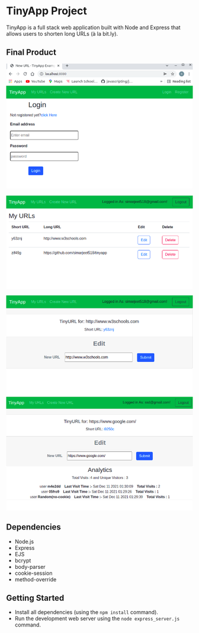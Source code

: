 # TinyApp Project

TinyApp is a full stack web application built with Node and Express that allows users to shorten long URLs (à la bit.ly).

## Final Product

!["Home Page"](https://github.com/simarjeet518/tinyapp/blob/master/docs/Login-page.png?raw=true)

!["My URL page"](https://github.com/simarjeet518/tinyapp/blob/master/docs/my-urls.png?raw=true)

!["Edit URL"](https://github.com/simarjeet518/tinyapp/blob/master/docs/Edit-url.png?raw=true)
!["Edit URL page with analytics data"](https://github.com/simarjeet518/tinyapp/blob/stretch/docs/analytics-data.png?raw=true)

## Dependencies

- Node.js
- Express
- EJS
- bcrypt
- body-parser
- cookie-session
- method-override

## Getting Started

- Install all dependencies (using the `npm install` command).
- Run the development web server using the `node express_server.js` command.